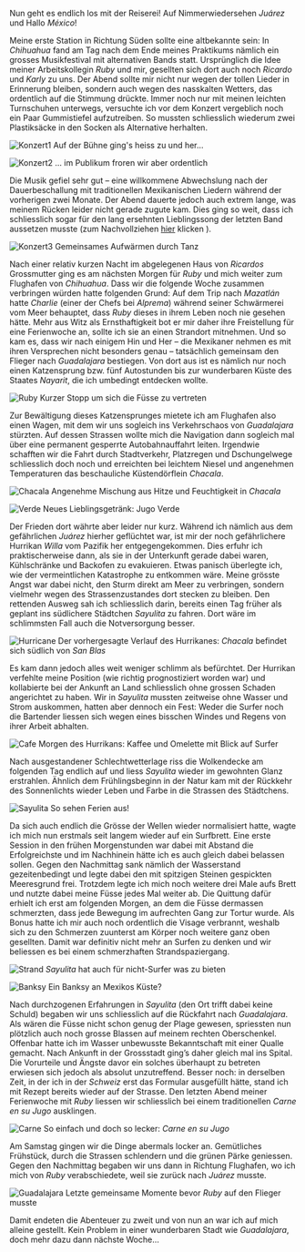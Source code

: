 Nun geht es endlich los mit der Reiserei! Auf Nimmerwiedersehen _Juárez_ und Hallo _México_!

Meine erste Station in Richtung Süden sollte eine altbekannte sein: In _Chihuahua_ fand am Tag nach dem Ende meines Praktikums nämlich ein grosses Musikfestival mit alternativen Bands statt. Ursprünglich die Idee meiner Arbeitskollegin _Ruby_ und mir, gesellten sich dort auch noch _Ricardo_ und _Karly_ zu uns. Der Abend sollte mir nicht nur wegen der tollen Lieder in Erinnerung bleiben, sondern auch wegen des nasskalten Wetters, das ordentlich auf die Stimmung drückte. Immer noch nur mit meinen leichten Turnschuhen unterwegs, versuchte ich vor dem Konzert vergeblich noch ein Paar Gummistiefel aufzutreiben. So mussten schliesslich wiederum zwei Plastiksäcke in den Socken als Alternative herhalten.

![Konzert1](/imgs/w10/w_10_1.jpg)
Auf der Bühne ging's heiss zu und her...

![Konzert2](/imgs/w10/w_10_2.jpg)
... im Publikum froren wir aber ordentlich

Die Musik gefiel sehr gut – eine willkommene Abwechslung nach der Dauerbeschallung mit traditionellen Mexikanischen Liedern während der vorherigen zwei Monate. Der Abend dauerte jedoch auch extrem lange, was meinem Rücken leider nicht gerade zugute kam. Dies ging so weit, dass ich schliesslich sogar für den lang ersehnten Lieblingssong der letzten Band aussetzen musste (zum Nachvollziehen <a href="https://youtu.be/LXFL5mdfP40">hier</a> klicken
).

![Konzert3](/imgs/w10/w_10_3.jpg)
Gemeinsames Aufwärmen durch Tanz

Nach einer relativ kurzen Nacht im abgelegenen Haus von _Ricardos_ Grossmutter ging es am nächsten Morgen für _Ruby_ und mich weiter zum Flughafen von _Chihuahua_. Dass wir die folgende Woche zusammen verbringen würden hatte folgenden Grund: Auf dem Trip nach _Mazatlán_ hatte _Charlie_ (einer der Chefs bei _Alprema_) während seiner Schwärmerei vom Meer behauptet, dass _Ruby_ dieses in ihrem Leben noch nie gesehen hätte. Mehr aus Witz als Ernsthaftigkeit bot er mir daher ihre Freistellung für eine Ferienwoche an, sollte ich sie an einen Strandort mitnehmen. Und so kam es, dass wir nach einigem Hin und Her – die Mexikaner nehmen es mit ihren Versprechen nicht besonders genau – tatsächlich gemeinsam den Flieger nach _Guadalajara_ bestiegen. Von dort aus ist es nämlich nur noch einen Katzensprung bzw. fünf Autostunden bis zur wunderbaren Küste des Staates _Nayarit_, die ich umbedingt entdecken wollte.

![Ruby](/imgs/w10/w_10_4.jpg)
Kurzer Stopp um sich die Füsse zu vertreten

Zur Bewältigung dieses Katzensprunges mietete ich am Flughafen also einen Wagen, mit dem wir uns sogleich ins Verkehrschaos von _Guadalajara_ stürzten. Auf dessen Strassen wollte mich die Navigation dann sogleich mal über eine permanent gesperrte Autobahnauffahrt leiten. Irgendwie schafften wir die Fahrt durch Stadtverkehr, Platzregen und Dschungelwege schliesslich doch noch und erreichten bei leichtem Niesel und angenehmen Temperaturen das beschauliche Küstendörflein _Chacala_. 

![Chacala](/imgs/w10/w_10_5.jpg)
Angenehme Mischung aus Hitze und Feuchtigkeit in _Chacala_

![Verde](/imgs/w10/w_10_6.jpg)
Neues Lieblingsgetränk: Jugo Verde

Der Frieden dort währte aber leider nur kurz. Während ich nämlich aus dem gefährlichen _Juárez_ hierher geflüchtet war, ist mir der noch gefährlichere Hurrikan _Willa_ vom Pazifik her entgegengekommen. Dies erfuhr ich praktischerweise dann, als sie in der Unterkunft gerade dabei waren, Kühlschränke und Backofen zu evakuieren. Etwas panisch überlegte ich, wie der vermeintlichen Katastrophe zu entkommen wäre. Meine grösste Angst war dabei nicht, den Sturm direkt am Meer zu verbringen, sondern vielmehr wegen des Strassenzustandes dort stecken zu bleiben. Den rettenden Ausweg sah ich schliesslich darin, bereits einen Tag früher als geplant ins südlichere Städtchen _Sayulita_ zu fahren. Dort wäre im schlimmsten Fall auch die Notversorgung besser.

![Hurricane](/imgs/w10/w_10_7.jpg)
Der vorhergesagte Verlauf des Hurrikanes: _Chacala_ befindet sich südlich von _San Blas_

Es kam dann jedoch alles weit weniger schlimm als befürchtet. Der Hurrikan verfehlte meine Position (wie richtig prognostiziert worden war) und kollabierte bei der Ankunft an Land schliesslich ohne grossen Schaden angerichtet zu haben. Wir in _Sayulita_ mussten zeitweise ohne Wasser und Strom auskommen, hatten aber dennoch ein Fest: Weder die Surfer noch die Bartender liessen sich wegen eines bisschen Windes und Regens von ihrer Arbeit abhalten.

![Cafe](/imgs/w10/w_10_8.jpg)
Morgen des Hurrikans: Kaffee und Omelette mit Blick auf Surfer

Nach ausgestandener Schlechtwetterlage riss die Wolkendecke am folgenden Tag endlich auf und liess _Sayulita_ wieder im gewohnten Glanz erstrahlen. Ähnlich dem Frühlingsbeginn in der Natur kam mit der Rückkehr des Sonnenlichts wieder Leben und Farbe in die Strassen des Städtchens. 

![Sayulita](/imgs/w10/w_10_9.jpg)
So sehen Ferien aus!

Da sich auch endlich die Grösse der Wellen wieder normalisiert hatte, wagte ich mich nun erstmals seit langem wieder auf ein Surfbrett. Eine erste Session in den frühen Morgenstunden war dabei mit Abstand die Erfolgreichste und im Nachhinein hätte ich es auch gleich dabei belassen sollen. Gegen den Nachmittag sank nämlich der Wasserstand gezeitenbedingt und legte dabei den mit spitzigen Steinen gespickten Meeresgrund frei. Trotzdem legte ich mich noch weitere drei Male aufs Brett und nutzte dabei meine Füsse jedes Mal weiter ab. Die Quittung dafür erhielt ich erst am folgenden Morgen, an dem die Füsse dermassen schmerzten, dass jede Bewegung im aufrechten Gang zur Tortur wurde. Als Bonus hatte ich mir auch noch ordentlich die Visage verbrannt, weshalb sich zu den Schmerzen zuunterst am Körper noch weitere ganz oben gesellten. Damit war definitiv nicht mehr an Surfen zu denken und wir beliessen es bei einem schmerzhaften Strandspaziergang.


![Strand](/imgs/w10/w_10_10.jpg)
_Sayulita_ hat auch für nicht-Surfer was zu bieten

![Banksy](/imgs/w10/w_10_11.jpg)
Ein Banksy an Mexikos Küste?

Nach durchzogenen Erfahrungen in _Sayulita_ (den Ort trifft dabei keine Schuld) begaben wir uns schliesslich auf die Rückfahrt nach _Guadalajara_. Als wären die Füsse nicht schon genug der Plage gewesen, spriessten nun plötzlich auch noch grosse Blassen auf meinem rechten Oberschenkel. Offenbar hatte ich im Wasser unbewusste Bekanntschaft mit einer Qualle gemacht. Nach Ankunft in der Grossstadt ging’s daher gleich mal ins Spital. Die Vorurteile und Ängste davor ein solches überhaupt zu betreten erwiesen sich jedoch als absolut unzutreffend. Besser noch: in derselben Zeit, in der ich in der _Schweiz_ erst das Formular ausgefüllt hätte, stand ich mit Rezept bereits wieder auf der Strasse. Den letzten Abend meiner Ferienwoche mit _Ruby_ liessen wir schliesslich bei einem traditionellen _Carne en su Jugo_ ausklingen.

![Carne](/imgs/w10/w_10_12.jpg)
So einfach und doch so lecker: _Carne en su Jugo_

Am Samstag gingen wir die Dinge abermals locker an. Gemütliches Frühstück, durch die Strassen schlendern und die grünen Pärke geniessen. Gegen den Nachmittag begaben wir uns dann in Richtung Flughafen, wo ich mich von _Ruby_ verabschiedete, weil sie zurück nach _Juárez_ musste. 

![Guadalajara](/imgs/w10/w_10_13.jpg)
Letzte gemeinsame Momente bevor _Ruby_ auf den Flieger musste

Damit endeten die Abenteuer zu zweit und von nun an war ich auf mich alleine gestellt. Kein Problem in einer wunderbaren Stadt wie _Guadalajara_, doch mehr dazu dann nächste Woche…